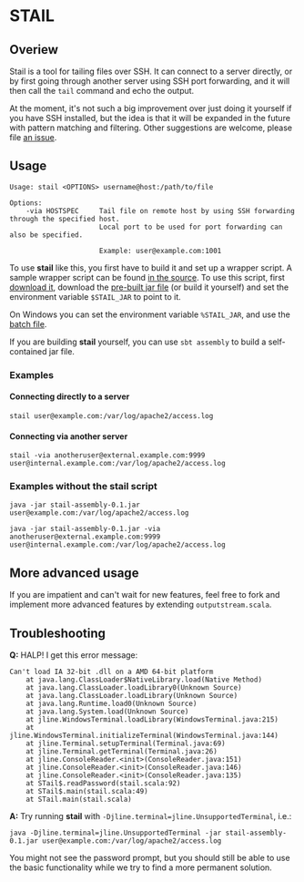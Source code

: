STAIL
=====


Overiew
-------

Stail is a tool for tailing files over SSH. It can connect to a server
directly, or by first going through another server using SSH port
forwarding, and it will then call the `tail` command and echo the
output.

At the moment, it's not such a big improvement over just doing it
yourself if you have SSH installed, but the idea is that it will be
expanded in the future with pattern matching and filtering. Other
suggestions are welcome, please file [an
issue](https://bitbucket.org/vetler/stail/issues/new).

Usage
-----

    Usage: stail <OPTIONS> username@host:/path/to/file

    Options:
        -via HOSTSPEC     Tail file on remote host by using SSH forwarding through the specified host.
                          Local port to be used for port forwarding can also be specified.

                          Example: user@example.com:1001

To use **stail** like this, you first have to build it and set up a
wrapper script. A sample wrapper script can be found [in the
source](https://bitbucket.org/vetler/stail/src/c77f3a5b7cec/src/main/shell/stail). To
use this script, first [download
it](https://bitbucket.org/vetler/stail/raw/c77f3a5b7cec/src/main/shell/stail),
download the [pre-built jar file](https://bitbucket.org/vetler/stail/downloads/stail-assembly-0.1.jar) (or build it yourself) and set the
environment variable `$STAIL_JAR` to point to it.

On Windows you can set the environment variable `%STAIL_JAR`, and use
the [batch
file](https://bitbucket.org/vetler/stail/raw/214b50f2a08c/src/main/shell/stail.bat).

If you are building **stail** yourself, you can use `sbt assembly` to
build a self-contained jar file.

### Examples

#### Connecting directly to a server

    stail user@example.com:/var/log/apache2/access.log

#### Connecting via another server

    stail -via anotheruser@external.example.com:9999 user@internal.example.com:/var/log/apache2/access.log

### Examples without the stail script

    java -jar stail-assembly-0.1.jar user@example.com:/var/log/apache2/access.log
    
    java -jar stail-assembly-0.1.jar -via anotheruser@external.example.com:9999 user@internal.example.com:/var/log/apache2/access.log


More advanced usage
-------------------

If you are impatient and can't wait for new features, feel free to
fork and implement more advanced features by extending
`outputstream.scala`.


Troubleshooting
---------------

**Q:** HALP! I get this error message:

    Can't load IA 32-bit .dll on a AMD 64-bit platform
        at java.lang.ClassLoader$NativeLibrary.load(Native Method)
        at java.lang.ClassLoader.loadLibrary0(Unknown Source)
        at java.lang.ClassLoader.loadLibrary(Unknown Source)
        at java.lang.Runtime.load0(Unknown Source)
        at java.lang.System.load(Unknown Source)
        at jline.WindowsTerminal.loadLibrary(WindowsTerminal.java:215)
        at jline.WindowsTerminal.initializeTerminal(WindowsTerminal.java:144)
        at jline.Terminal.setupTerminal(Terminal.java:69)
        at jline.Terminal.getTerminal(Terminal.java:26)
        at jline.ConsoleReader.<init>(ConsoleReader.java:151)
        at jline.ConsoleReader.<init>(ConsoleReader.java:146)
        at jline.ConsoleReader.<init>(ConsoleReader.java:135)
        at STail$.readPassword(stail.scala:92)
        at STail$.main(stail.scala:49)
        at STail.main(stail.scala)

**A:** Try running **stail** with `-Djline.terminal=jline.UnsupportedTerminal`, i.e.:

    java -Djline.terminal=jline.UnsupportedTerminal -jar stail-assembly-0.1.jar user@example.com:/var/log/apache2/access.log

You might not see the password prompt, but you should still be able to
use the basic functionality while we try to find a more permanent
solution.

